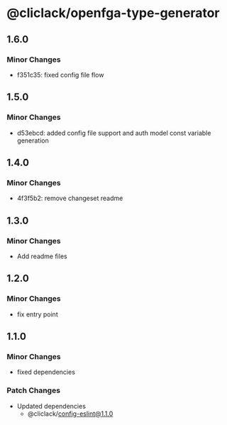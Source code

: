 # @cliclack/openfga-type-generator

## 1.6.0

### Minor Changes

- f351c35: fixed config file flow

## 1.5.0

### Minor Changes

- d53ebcd: added config file support and auth model const variable generation

## 1.4.0

### Minor Changes

- 4f3f5b2: remove changeset readme

## 1.3.0

### Minor Changes

- Add readme files

## 1.2.0

### Minor Changes

- fix entry point

## 1.1.0

### Minor Changes

- fixed dependencies

### Patch Changes

- Updated dependencies
  - @cliclack/config-eslint@1.1.0
